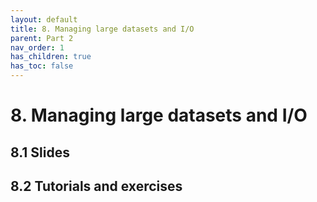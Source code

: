 ```yaml
---
layout: default
title: 8. Managing large datasets and I/O
parent: Part 2
nav_order: 1
has_children: true
has_toc: false
---
```


# 8. Managing large datasets and I/O

## 8.1 Slides

## 8.2 Tutorials and exercises
